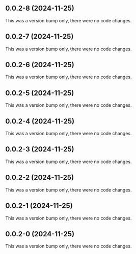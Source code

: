 ## 0.0.2-8 (2024-11-25)

This was a version bump only, there were no code changes.

## 0.0.2-7 (2024-11-25)

This was a version bump only, there were no code changes.

## 0.0.2-6 (2024-11-25)

This was a version bump only, there were no code changes.

## 0.0.2-5 (2024-11-25)

This was a version bump only, there were no code changes.

## 0.0.2-4 (2024-11-25)

This was a version bump only, there were no code changes.

## 0.0.2-3 (2024-11-25)

This was a version bump only, there were no code changes.

## 0.0.2-2 (2024-11-25)

This was a version bump only, there were no code changes.

## 0.0.2-1 (2024-11-25)

This was a version bump only, there were no code changes.

## 0.0.2-0 (2024-11-25)

This was a version bump only, there were no code changes.
